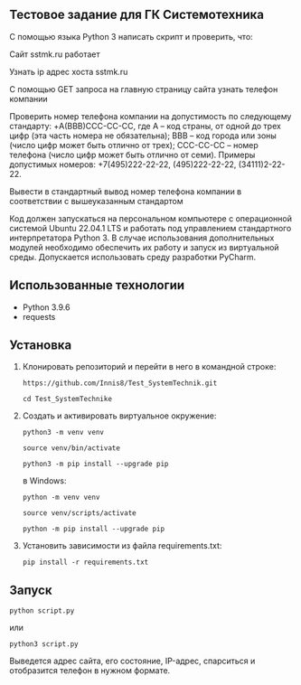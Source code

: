 ## **Тестовое задание для ГК Системотехника**

С помощью языка Python 3 написать скрипт и проверить, что:

Сайт sstmk.ru работает

Узнать ip адрес хоста sstmk.ru

С помощью GET запроса на главную страницу сайта узнать телефон компании

Проверить номер телефона компании на допустимость по следующему стандарту: +A(BBB)CCC-CC-CC, где А – код страны, от одной до трех цифр (эта часть номера не обязательна); ВВВ – код города или зоны (число цифр может быть отлично от трех); CCC-CC-CC – номер телефона (число цифр может быть отлично от семи). Примеры допустимых номеров: +7(495)222-22-22, (495)222-22-22, (34111)2-22-22.

Вывести в стандартный вывод номер телефона компании в соответствии с вышеуказанным стандартом

Код должен запускаться на персональном компьютере с операционной системой Ubuntu 22.04.1 LTS и работать под управлением стандартного интерпретатора Python 3. В случае использования дополнительных модулей необходимо обеспечить их работу и запуск из виртуальной среды. Допускается использовать среду разработки PyCharm.

## **Использованные технологии**
- Python 3.9.6
- requests

## **Установка**
1. Клонировать репозиторий и перейти в него в командной строке:

    `https://github.com/Innis8/Test_SystemTechnik.git`

    `cd Test_SystemTechnike`

2. Cоздать и активировать виртуальное окружение:

    `python3 -m venv venv`
    
    `source venv/bin/activate`
    
    `python3 -m pip install --upgrade pip`


    в Windows:

    `python -m venv venv`
    
    `source venv/scripts/activate`
    
    `python -m pip install --upgrade pip`
    
3. Установить зависимости из файла requirements.txt:

    `pip install -r requirements.txt`
    
## **Запуск**
`python script.py`

или

`python3 script.py`

Выведется адрес сайта, его состояние, IP-адрес, спарситься и отобразится телефон в нужном формате.
